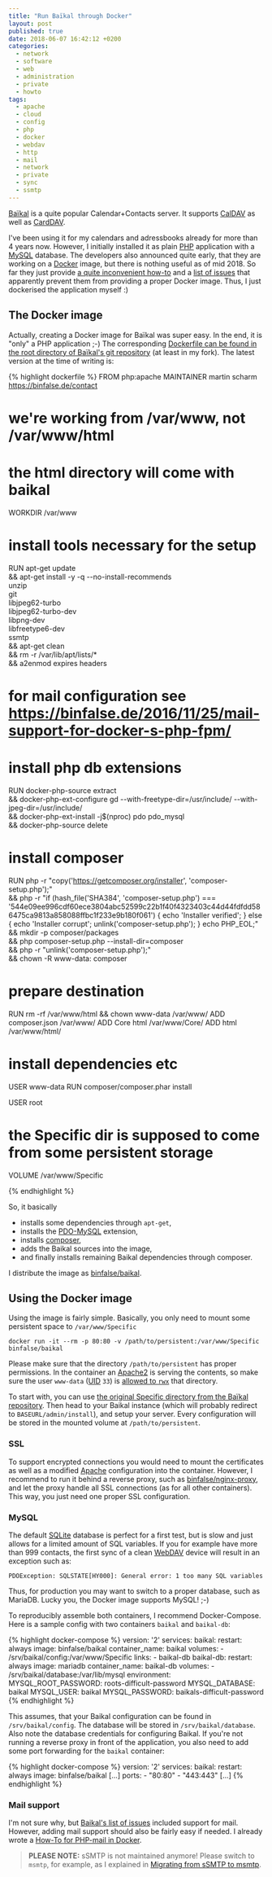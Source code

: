 ```yaml
---
title: "Run Baïkal through Docker"
layout: post
published: true
date: 2018-06-07 16:42:12 +0200
categories:
  - network
  - software
  - web
  - administration
  - private
  - howto
tags:
  - apache
  - cloud
  - config
  - php
  - docker
  - webdav
  - http
  - mail
  - network
  - private
  - sync
  - ssmtp
---
```


[Baïkal](http://sabre.io/baikal/) is a quite popular Calendar+Contacts server.
It supports [CalDAV](https://en.wikipedia.org/wiki/CalDAV) as well as [CardDAV](https://en.wikipedia.org/wiki/CardDAV).

I've been using it for my calendars and adressbooks already for more than 4 years now.
However, I initially installed it as plain [PHP](https://secure.php.net/) application with a [MySQL](https://www.mysql.com/) database.
The developers also announced quite early, that they are working on a [Docker](https://www.docker.com/) image, but there is nothing useful as of mid 2018.
So far they just provide [a quite inconvenient how-to](http://sabre.io/baikal/docker-install/) and a [list of issues](http://sabre.io/baikal/docker-ready/) that apparently prevent them from providing a proper Docker image.
Thus, I just dockerised the application myself :)

## The Docker image

Actually, creating a Docker image for Baïkal was super easy.
In the end, it is "only" a PHP application ;-)
The corresponding [Dockerfile can be found in the root directory of Baïkal's git repository](https://github.com/binfalse/Baikal/blob/master/Dockerfile) (at least in my fork).
The latest version at the time of writing is:

{% highlight dockerfile %}
FROM php:apache
MAINTAINER martin scharm <https://binfalse.de/contact>

# we're working from /var/www, not /var/www/html
# the html directory will come with baikal
WORKDIR /var/www

# install tools necessary for the setup
RUN apt-get update \
 && apt-get install -y -q --no-install-recommends \
    unzip \
    git \
    libjpeg62-turbo \
    libjpeg62-turbo-dev \
    libpng-dev \
    libfreetype6-dev \
    ssmtp \
 && apt-get clean \
 && rm -r /var/lib/apt/lists/* \
 && a2enmod expires headers

# for mail configuration see https://binfalse.de/2016/11/25/mail-support-for-docker-s-php-fpm/


# install php db extensions
RUN docker-php-source extract \
 && docker-php-ext-configure gd --with-freetype-dir=/usr/include/ --with-jpeg-dir=/usr/include/ \
 && docker-php-ext-install -j$(nproc) pdo pdo_mysql \
 && docker-php-source delete

# install composer
RUN php -r "copy('https://getcomposer.org/installer', 'composer-setup.php');" \
 && php -r "if (hash_file('SHA384', 'composer-setup.php') === '544e09ee996cdf60ece3804abc52599c22b1f40f4323403c44d44fdfdd586475ca9813a858088ffbc1f233e9b180f061') { echo 'Installer verified'; } else { echo 'Installer corrupt'; unlink('composer-setup.php'); } echo PHP_EOL;" \
 && mkdir -p composer/packages \
 && php composer-setup.php --install-dir=composer \
 && php -r "unlink('composer-setup.php');" \
 && chown -R www-data: composer


# prepare destination
RUN rm -rf /var/www/html && chown www-data /var/www/
ADD composer.json /var/www/
ADD Core html /var/www/Core/
ADD html /var/www/html/

# install dependencies etc
USER www-data
RUN composer/composer.phar install


USER root

# the Specific dir is supposed to come from some persistent storage
VOLUME /var/www/Specific

{% endhighlight %}

So, it basically

* installs some dependencies through `apt-get`,
* installs the [PDO-MySQL](https://secure.php.net/manual/en/ref.pdo-mysql.php) extension,
* installs [composer](https://getcomposer.org/),
* adds the Baikal sources into the image,
* and finally installs remaining Baikal dependencies through composer.

I distribute the image as [binfalse/baikal](https://hub.docker.com/r/binfalse/baikal/).



## Using the Docker image

Using the image is fairly simple.
Basically, you only need to mount some persistent space to `/var/www/Specific`

    docker run -it --rm -p 80:80 -v /path/to/persistent:/var/www/Specific binfalse/baikal

Please make sure that the directory `/path/to/persistent` has proper permissions.
In the container an [Apache2](https://httpd.apache.org/) is serving the contents, so make sure the user `www-data` ([UID](https://en.wikipedia.org/wiki/User_identifier) `33`) is [allowed to `rwx`](https://en.wikipedia.org/wiki/Chmod#Numerical_permissions) that directory.

To start with, you can use [the original Specific directory from the Baïkal repository](https://github.com/sabre-io/Baikal/tree/master/Specific).
Then head to your Baikal instance (which will probably redirect to `BASEURL/admin/install`), and setup your server.
Every configuration will be stored in the mounted volume at `/path/to/persistent`.



### SSL

To support encrypted connections you would need to mount the certificates as well as a modified [Apache](https://httpd.apache.org/) configuration into the container.
However, I recommend to run it behind a reverse proxy, such as [binfalse/nginx-proxy](https://hub.docker.com/r/binfalse/nginx-proxy/), and let the proxy handle all SSL connections (as for all other containers).
This way, you just need one proper SSL configuration.

### MySQL

The default [SQLite](https://sqlite.org/index.html) database is perfect for a first test, but is slow and just allows for a limited amount of SQL variables.
If you for example have more than 999 contacts, the first sync of a clean [WebDAV](https://en.wikipedia.org/wiki/WebDAV) device will result in an exception such as:

    PDOException: SQLSTATE[HY000]: General error: 1 too many SQL variables

Thus, for production you may want to switch to a proper database, such as MariaDB.
Lucky you, the Docker image supports MySQL! ;-)

To reproducibly assemble both containers, I recommend Docker-Compose.
Here is a sample config with two containers `baikal` and `baikal-db`:

{% highlight docker-compose %}
version: '2'
services:
    baikal:
        restart: always
        image: binfalse/baikal
        container_name: baikal
        volumes:
            - /srv/baikal/config:/var/www/Specific
        links:
            - baikal-db
    baikal-db:
        restart: always
        image: mariadb
        container_name: baikal-db
        volumes:
            - /srv/baikal/database:/var/lib/mysql
        environment:
            MYSQL_ROOT_PASSWORD: roots-difficult-password
            MYSQL_DATABASE: baikal
            MYSQL_USER: baikal
            MYSQL_PASSWORD: baikals-difficult-password
{% endhighlight %}

This assumes, that your Baikal configuration can be found in `/srv/baikal/config`.
The database will be stored in `/srv/baikal/database`.
Also note the database credentials for configuring Baikal.
If you're not running a reverse proxy in front of the application, you also need to add some port forwarding for the `baikal` container:

{% highlight docker-compose %}
version: '2'
services:
    baikal:
        restart: always
        image: binfalse/baikal
        [...]
        ports:
            - "80:80"
            - "443:443"
        [...]
{% endhighlight %}



### Mail support


I'm not sure why, but [Baikal's list of issues](http://sabre.io/baikal/docker-ready/) included support for mail.
However, adding mail support should also be fairly easy if needed.
I already wrote a [How-To for PHP-mail in Docker](/2016/11/25/mail-support-for-docker-s-php-fpm/).

> **PLEASE NOTE:** sSMTP is not maintained anymore! Please switch to `msmtp`, for example, as I explained in [Migrating from sSMTP to msmtp](/2020/02/17/migrating-from-ssmtp-to-msmtp/).




